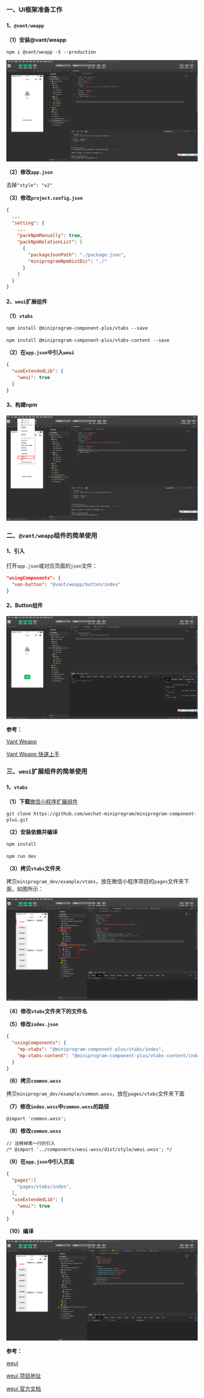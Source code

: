 ### 一、UI框架准备工作

#### 1、`@vant/weapp`

**（1）安装@vant/weapp**

```
npm i @vant/weapp -S --production
```

![微信小程序-vant-weapp-1](../../images/微信小程序/微信小程序-vant-weapp-1.png)

**（2）修改`app.json`**

去掉`"style": "v2"`

**（3）修改`project.config.json`**

```json
{
  ...
  "setting": {
    ...
    "packNpmManually": true,
    "packNpmRelationList": [
      {
        "packageJsonPath": "./package.json",
        "miniprogramNpmDistDir": "./"
      }
    ]
  }
}
```

#### 2、`weui`扩展组件

**（1）`vtabs`**

```
npm install @miniprogram-component-plus/vtabs --save

npm install @miniprogram-component-plus/vtabs-content --save
```

**（2）在`app.json`中引入`weui`**

```json
{ 
  "useExtendedLib": {
    "weui": true
  }
}
```


#### 3、构建npm

![微信小程序-npm-1](../../images/微信小程序/微信小程序-npm-1.png)


### 二、`@vant/weapp`组件的简单使用

#### 1、引入

打开`app.json`或对应页面的`json`文件：

```json
"usingComponents": {
  "van-button": "@vant/weapp/button/index"
}
```

#### 2、Button组件

![微信小程序-vant-weapp-2](../../images/微信小程序/微信小程序-vant-weapp-2.png)

**参考：**

[Vant Weapp](https://youzan.github.io/vant-weapp/#/home)

[Vant Weapp 快速上手](https://youzan.github.io/vant-weapp/#/quickstart)


### 三、`weui`扩展组件的简单使用

#### 1、`vtabs`

**（1）下载**[微信小程序扩展组件](https://github.com/wechat-miniprogram/miniprogram-component-plus)

```
git clone https://github.com/wechat-miniprogram/miniprogram-component-plus.git
```

**（2）安装依赖并编译**

```
npm install

npm run dev
```

**（3）拷贝`vtabs`文件夹**

拷贝`miniprogram_dev/example/vtabs`，放在微信小程序项目的`pages`文件夹下面，如图所示：

![微信小程序-vtabs-1](../../images/微信小程序/微信小程序-vtabs-1.png)

**（4）修改`vtabs`文件夹下的文件名**

**（5）修改`index.json`**

```json
{
  "usingComponents": {
    "mp-vtabs": "@miniprogram-component-plus/vtabs/index",
    "mp-vtabs-content": "@miniprogram-component-plus/vtabs-content/index"
  }
}
```

**（6）拷贝`common.wxss`**

拷贝`miniprogram_dev/example/common.wxss`，放在`pages/vtabs`文件夹下面

**（7）修改`index.wxss`中`common.wxss`的路径**

```
@import 'common.wxss';
```

**（8）修改`common.wxss`**

```
// 注释掉第一行的引入
/* @import '../components/weui-wxss/dist/style/weui.wxss'; */
```

**（9）在`app.json`中引入页面**

```json
{
  "pages":[
    "pages/vtabs/index",
  ],
  "useExtendedLib": {
    "weui": true
  }
}
```

**（10）编译**

![微信小程序-vtabs-2](../../images/微信小程序/微信小程序-vtabs-2.png)

**参考：**

[weui](https://developers.weixin.qq.com/miniprogram/dev/platform-capabilities/extended/weui/)

[weui 项目地址](https://github.com/wechat-miniprogram/weui-miniprogram)

[weui 官方文档](https://wechat-miniprogram.github.io/weui/docs/)